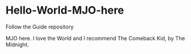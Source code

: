 # Hello-World-MJO-here
Follow the Guide repository

MJO here. I love the World and I recommend The Comeback Kid, by The Midnight.
